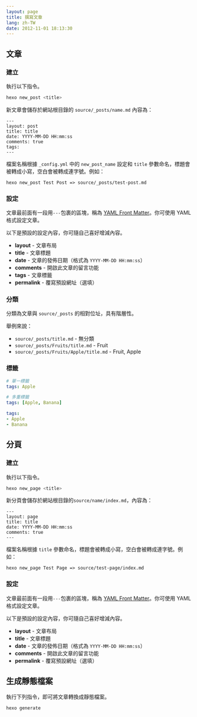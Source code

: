 ```yaml
---
layout: page
title: 撰寫文章
lang: zh-TW
date: 2012-11-01 18:13:30
---
```


## 文章

### 建立

執行以下指令。

``` bash
hexo new_post <title>
```

新文章會儲存於網站根目錄的 `source/_posts/name.md` 內容為：

``` plain
---
layout: post
title: title
date: YYYY-MM-DD HH:mm:ss
comments: true
tags:
---
```

檔案名稱根據 `_config.yml` 中的 `new_post_name` 設定和 `title` 參數命名，標題會被轉成小寫，空白會被轉成連字號。例如：

```
hexo new_post Test Post => source/_posts/test-post.md
```

### 設定

文章最前面有一段用`---`包裹的區塊，稱為 [YAML Front Matter][1]。你可使用 YAML 格式設定文章。

以下是預設的設定內容，你可隨自己喜好增減內容。

- **layout** - 文章布局
- **title** - 文章標題
- **date** - 文章的發佈日期（格式為 `YYYY-MM-DD HH:mm:ss`）
- **comments** - 開啟此文章的留言功能
- **tags** - 文章標籤
- **permalink** - 覆寫預設網址（選填）

### 分類

分類為文章與 `source/_posts` 的相對位址，具有階層性。

舉例來說：

- `source/_posts/title.md` - 無分類
- `source/_posts/Fruits/title.md` - Fruit
- `source/_posts/Fruits/Apple/title.md` - Fruit, Apple

### 標籤

``` yaml
# 單一標籤
tags: Apple

# 多重標籤
tags: [Apple, Banana]

tags:
- Apple
- Banana
```

## 分頁

### 建立

執行以下指令。

``` bash
hexo new_page <title>
```

新分頁會儲存於網站根目錄的`source/name/index.md`，內容為：

``` plain
---
layout: page
title: title
date: YYYY-MM-DD HH:mm:ss
comments: true
---
```

檔案名稱根據 `title` 參數命名，標題會被轉成小寫，空白會被轉成連字號。例如：

```
hexo new_page Test Page => source/test-page/index.md
```

### 設定

文章最前面有一段用`---`包裹的區塊，稱為 [YAML Front Matter][1]。你可使用 YAML 格式設定文章。

以下是預設的設定內容，你可隨自己喜好增減內容。

- **layout** - 文章布局
- **title** - 文章標題
- **date** - 文章的發佈日期（格式為 `YYYY-MM-DD HH:mm:ss`）
- **comments** - 開啟此文章的留言功能
- **permalink** - 覆寫預設網址（選填）

## 生成靜態檔案

執行下列指令，即可將文章轉換成靜態檔案。

``` bash
hexo generate
```

[1]: https://github.com/mojombo/jekyll/wiki/YAML-Front-Matter